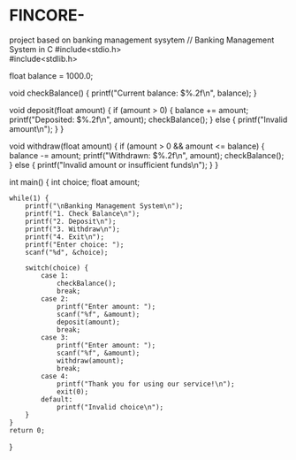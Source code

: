 # FINCORE-
project based on banking management sysytem
// Banking Management System in C 
#include<stdio.h>  
#include<stdlib.h> 
 
float balance = 1000.0; 
 
void checkBalance() { 
    printf("Current balance: $%.2f\n", balance); 
} 
 
void deposit(float amount) { 
    if (amount > 0) { 
        balance += amount; 
        printf("Deposited: $%.2f\n", amount); 
        checkBalance(); 
    } else { 
        printf("Invalid amount\n"); 
    } 
} 
 
void withdraw(float amount) { 
    if (amount > 0 && amount <= balance) { 
        balance -= amount; 
        printf("Withdrawn: $%.2f\n", amount); 
        checkBalance(); 
    } else { 
        printf("Invalid amount or insufficient funds\n"); 
    } 
} 
 
int main() { 
    int choice; 
    float amount; 
 
    while(1) { 
        printf("\nBanking Management System\n"); 
        printf("1. Check Balance\n"); 
        printf("2. Deposit\n"); 
        printf("3. Withdraw\n"); 
        printf("4. Exit\n"); 
        printf("Enter choice: "); 
        scanf("%d", &choice); 
 
        switch(choice) { 
            case 1: 
                checkBalance(); 
                break; 
            case 2: 
                printf("Enter amount: "); 
                scanf("%f", &amount); 
                deposit(amount); 
                break; 
            case 3: 
                printf("Enter amount: "); 
                scanf("%f", &amount); 
                withdraw(amount); 
                break; 
            case 4: 
                printf("Thank you for using our service!\n"); 
                exit(0); 
            default: 
                printf("Invalid choice\n"); 
        } 
    } 
    return 0; 
}
